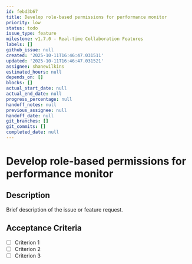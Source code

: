 ```yaml
---
id: febd3b67
title: Develop role-based permissions for performance monitor
priority: low
status: todo
issue_type: feature
milestone: v1.7.0 - Real-time Collaboration Features
labels: []
github_issue: null
created: '2025-10-11T16:46:47.031511'
updated: '2025-10-11T16:46:47.031521'
assignee: shanewilkins
estimated_hours: null
depends_on: []
blocks: []
actual_start_date: null
actual_end_date: null
progress_percentage: null
handoff_notes: null
previous_assignee: null
handoff_date: null
git_branches: []
git_commits: []
completed_date: null
---
```


# Develop role-based permissions for performance monitor

## Description

Brief description of the issue or feature request.

## Acceptance Criteria

- [ ] Criterion 1
- [ ] Criterion 2
- [ ] Criterion 3